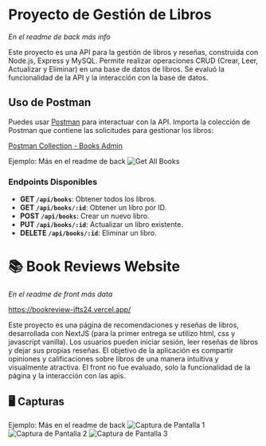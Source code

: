 # Proyecto de Gestión de Libros 
_En el readme de back más info_

Este proyecto es una API para la gestión de libros y reseñas, construida con Node.js, Express y MySQL. Permite realizar operaciones CRUD (Crear, Leer, Actualizar y Eliminar) en una base de datos de libros.
Se evaluó la funcionalidad de la API y la interacción con la base de datos.

## Uso de Postman

Puedes usar [Postman](https://www.postman.com/) para interactuar con la API. Importa la colección de Postman que contiene las solicitudes para gestionar los libros:

[Postman Collection - Books Admin](back/collectionPostman.json)

Ejemplo: Más en el readme de back
![Get All Books](back/screenshots/books/getAllBooks.png)

### Endpoints Disponibles

- **GET `/api/books`**: Obtener todos los libros.
- **GET `/api/books/:id`**: Obtener un libro por ID.
- **POST `/api/books`**: Crear un nuevo libro.
- **PUT `/api/books/:id`**: Actualizar un libro existente.
- **DELETE `/api/books/:id`**: Eliminar un libro.


# 📚 Book Reviews Website
_En el readme de front más data_

https://bookreview-ifts24.vercel.app/

Este proyecto es una página de recomendaciones y reseñas de libros, desarrollada con NextJS (para la primer entrega se utilizo html, css y javascript vanilla). Los usuarios pueden iniciar sesión, leer reseñas de libros y dejar sus propias reseñas. El objetivo de la aplicación es compartir opiniones y calificaciones sobre libros de una manera intuitiva y visualmente atractiva.
El front no fue evaluado, solo la funcionalidad de la página y la interacción con las apis.

## 🖥️ Capturas
Ejemplo: Más en el readme de back
  ![Captura de Pantalla 1](front/screenshots/1.png)
  ![Captura de Pantalla 2](front/screenshots/2.png)
  ![Captura de Pantalla 3](front/screenshots/6.png)